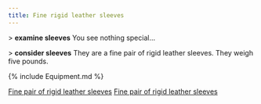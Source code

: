 ```yaml
---
title: Fine rigid leather sleeves
---
```


\> **examine sleeves** You see nothing special...

\> **consider sleeves** They are a fine pair of rigid leather sleeves.
They weigh five pounds.

{% include Equipment.md %}

[Fine pair of rigid leather
sleeves](Category:_Leather_equipment "wikilink") [Fine pair of rigid
leather sleeves](Category:Arms_items "wikilink")